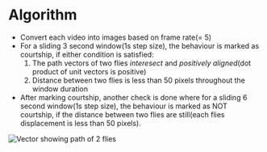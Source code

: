 # Algorithm
- Convert each video into images based on frame rate(= 5)
- For a sliding 3 second window(1s step size), the behaviour is marked as courtship, if either condition is satisfied:
    1. The path vectors of two flies *interesect*  and *positively aligned*(dot product of unit vectors is positive)
    2. Distance between two flies is less than 50 pixels throughout the window duration
- After marking courtship, another check is done where for a sliding 6 second window(1s step size), the behaviour is marked as NOT courtship, if the distance between two flies are still(each flies displacement is less than 50 pixels).  

![Vector showing path of 2 flies](depict.png)
